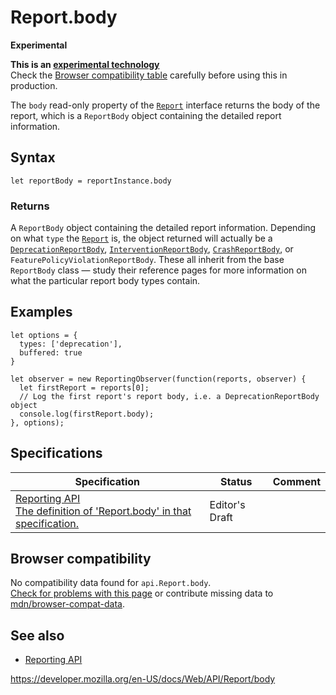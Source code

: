 # Report.body

**Experimental**

**This is an [experimental technology](https://developer.mozilla.org/en-US/docs/MDN/Guidelines/Conventions_definitions#experimental)**  
Check the [Browser compatibility table](#browser_compatibility) carefully before using this in production.

The `body` read-only property of the [`Report`](../report) interface returns the body of the report, which is a `ReportBody` object containing the detailed report information.

## Syntax

    let reportBody = reportInstance.body

### Returns

A `ReportBody` object containing the detailed report information. Depending on what `type` the [`Report`](../report) is, the object returned will actually be a [`DeprecationReportBody`](../deprecationreportbody), [`InterventionReportBody`](../interventionreportbody), [`CrashReportBody`](../crashreportbody), or <span class="page-not-created">`FeaturePolicyViolationReportBody`</span>. These all inherit from the base `ReportBody` class — study their reference pages for more information on what the particular report body types contain.

## Examples

    let options = {
      types: ['deprecation'],
      buffered: true
    }

    let observer = new ReportingObserver(function(reports, observer) {
      let firstReport = reports[0];
      // Log the first report's report body, i.e. a DeprecationReportBody object
      console.log(firstReport.body);
    }, options);

## Specifications

<table><thead><tr class="header"><th>Specification</th><th>Status</th><th>Comment</th></tr></thead><tbody><tr class="odd"><td><a href="https://w3c.github.io/reporting/#dom-report-body">Reporting API<br />
<span class="small">The definition of 'Report.body' in that specification.</span></a></td><td><span class="spec-ed">Editor's Draft</span></td><td></td></tr></tbody></table>

## Browser compatibility

No compatibility data found for `api.Report.body`.  
[Check for problems with this page](#on-github) or contribute missing data to [mdn/browser-compat-data](https://github.com/mdn/browser-compat-data).

## See also

- [Reporting API](../reporting_api)

<a href="https://developer.mozilla.org/en-US/docs/Web/API/Report/body" class="_attribution-link">https://developer.mozilla.org/en-US/docs/Web/API/Report/body</a>
